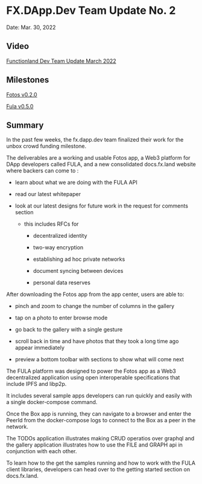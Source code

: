 # FX.DApp.Dev Team Update No. 2

Date: Mar. 30, 2022

## Video

[Functionland Dev Team Update March 2022](https://www.youtube.com/watch?v=Bm5s4OROO4E)

## Milestones

[Fotos v0.2.0](https://github.com/functionland/fotos/milestone/2)

[Fula v0.5.0](https://github.com/functionland/fula/milestone/4)


## Summary

In the past few weeks, the fx.dapp.dev team finalized their work for the unbox crowd funding milestone.

The deliverables are a working and usable Fotos app, a Web3 platform for DApp developers called FULA, and a new consolidated docs.fx.land website where backers can come to :

  * learn about what we are doing with the FULA API

  * read our latest whitepaper

  * look at our latest designs for future work in the request for comments section

      * this includes RFCs for

        * decentralized identity

        * two-way encryption

        * establishing ad hoc private networks

        * document syncing between devices

        * personal data reserves

After downloading the Fotos app from the app center, users are able to:

  * pinch and zoom to change the number of columns in the gallery

  * tap on a photo to enter browse mode

  * go back to the gallery with a single gesture

  * scroll back in time and have photos that they took a long time ago appear immediately

  * preview a bottom toolbar with sections to show what will come next

The FULA platform was designed to power the Fotos app as a Web3 decentralized application using open interoperable specifications that include IPFS and libp2p.

It includes several sample apps developers can run quickly and easily with a single docker-compose command.

Once the Box app is running, they can navigate to a browser and enter the PeerId from the docker-compose logs to connect to the Box as a peer in the network.

The TODOs application illustrates making CRUD operatios over graphql and the gallery application illustrates how to use the FILE and GRAPH api in conjunction with each other.

To learn how to the get the samples running and how to work with the FULA client libraries, developers can head over to the getting started section on docs.fx.land.
